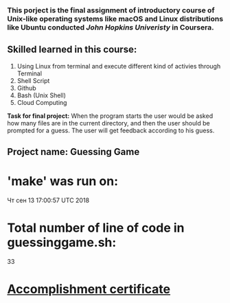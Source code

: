 ### This porject is the final assignment of introductory course of Unix-like operating systems like macOS and Linux distributions like Ubuntu conducted _John Hopkins Univeristy_ in Coursera.

## Skilled learned in this course: 
 1. Using Linux from terminal and execute different kind of activies through Terminal
 1. Shell Script
 1. Github
 1. Bash (Unix Shell)
 1. Cloud Computing
 
 __Task for final project:__
 When the program starts the user would be asked how many files are in the current directory, and then the user should be prompted for a guess. The user will get feedback according to his guess. 
 
## Project name: Guessing Game

# 'make' was run on:
Чт сен 13 17:00:57 UTC 2018

# Total number of line of code in guessinggame.sh:
33

# [Accomplishment certificate](https://github.com/mmncoder/Coursera-Certificates/blob/master/4.%20The%20Unix%20Workbench.pdf)
